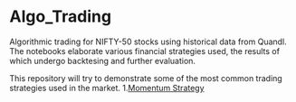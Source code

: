 # Algo_Trading

Algorithmic trading for NIFTY-50 stocks using historical data from Quandl. The notebooks elaborate various financial strategies used, the results of which undergo backtesing and further evaluation.

This repository will try to demonstrate some of the most common trading strategies used in the market.
1.[Momentum Strategy](https://github.com/siddhantmaharana/Algo_Trading/blob/master/Momentum_strategy.ipynb)
